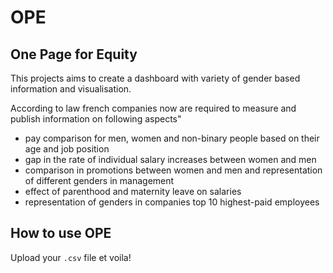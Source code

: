# OPE
## One Page for Equity

This projects aims to create a dashboard with variety of gender based information and visualisation.

According to law french companies now are required to measure and publish information on following aspects"
 - pay comparison for men, women and non-binary people based on their age and job position
 - gap in the rate of individual salary increases between women and men
 - comparison in promotions between women and men and representation of different genders in management
 - effect of parenthood and maternity leave on salaries
 - representation of genders in companies top 10 highest-paid employees

## How to use OPE

Upload your `.csv` file et voila! 

